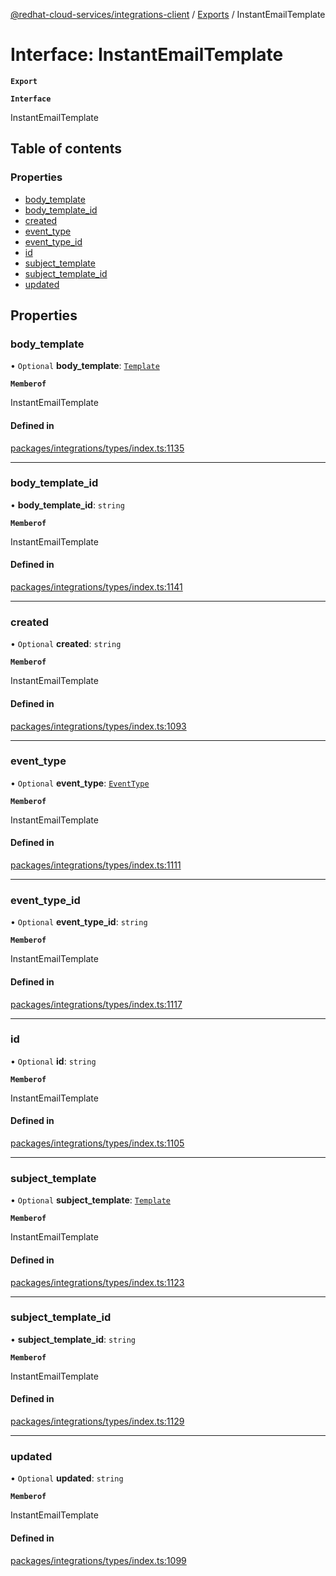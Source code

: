 [@redhat-cloud-services/integrations-client](../README.md) / [Exports](../modules.md) / InstantEmailTemplate

# Interface: InstantEmailTemplate

**`Export`**

**`Interface`**

InstantEmailTemplate

## Table of contents

### Properties

- [body\_template](InstantEmailTemplate.md#body_template)
- [body\_template\_id](InstantEmailTemplate.md#body_template_id)
- [created](InstantEmailTemplate.md#created)
- [event\_type](InstantEmailTemplate.md#event_type)
- [event\_type\_id](InstantEmailTemplate.md#event_type_id)
- [id](InstantEmailTemplate.md#id)
- [subject\_template](InstantEmailTemplate.md#subject_template)
- [subject\_template\_id](InstantEmailTemplate.md#subject_template_id)
- [updated](InstantEmailTemplate.md#updated)

## Properties

### body\_template

• `Optional` **body\_template**: [`Template`](Template.md)

**`Memberof`**

InstantEmailTemplate

#### Defined in

[packages/integrations/types/index.ts:1135](https://github.com/mkholjuraev/javascript-clients/blob/master/packages/integrations/types/index.ts#L1135)

___

### body\_template\_id

• **body\_template\_id**: `string`

**`Memberof`**

InstantEmailTemplate

#### Defined in

[packages/integrations/types/index.ts:1141](https://github.com/mkholjuraev/javascript-clients/blob/master/packages/integrations/types/index.ts#L1141)

___

### created

• `Optional` **created**: `string`

**`Memberof`**

InstantEmailTemplate

#### Defined in

[packages/integrations/types/index.ts:1093](https://github.com/mkholjuraev/javascript-clients/blob/master/packages/integrations/types/index.ts#L1093)

___

### event\_type

• `Optional` **event\_type**: [`EventType`](EventType.md)

**`Memberof`**

InstantEmailTemplate

#### Defined in

[packages/integrations/types/index.ts:1111](https://github.com/mkholjuraev/javascript-clients/blob/master/packages/integrations/types/index.ts#L1111)

___

### event\_type\_id

• `Optional` **event\_type\_id**: `string`

**`Memberof`**

InstantEmailTemplate

#### Defined in

[packages/integrations/types/index.ts:1117](https://github.com/mkholjuraev/javascript-clients/blob/master/packages/integrations/types/index.ts#L1117)

___

### id

• `Optional` **id**: `string`

**`Memberof`**

InstantEmailTemplate

#### Defined in

[packages/integrations/types/index.ts:1105](https://github.com/mkholjuraev/javascript-clients/blob/master/packages/integrations/types/index.ts#L1105)

___

### subject\_template

• `Optional` **subject\_template**: [`Template`](Template.md)

**`Memberof`**

InstantEmailTemplate

#### Defined in

[packages/integrations/types/index.ts:1123](https://github.com/mkholjuraev/javascript-clients/blob/master/packages/integrations/types/index.ts#L1123)

___

### subject\_template\_id

• **subject\_template\_id**: `string`

**`Memberof`**

InstantEmailTemplate

#### Defined in

[packages/integrations/types/index.ts:1129](https://github.com/mkholjuraev/javascript-clients/blob/master/packages/integrations/types/index.ts#L1129)

___

### updated

• `Optional` **updated**: `string`

**`Memberof`**

InstantEmailTemplate

#### Defined in

[packages/integrations/types/index.ts:1099](https://github.com/mkholjuraev/javascript-clients/blob/master/packages/integrations/types/index.ts#L1099)

